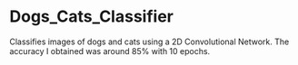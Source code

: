 # Dogs_Cats_Classifier
Classifies images of dogs and cats using a 2D Convolutional Network. The accuracy I obtained was around 85% with 10 epochs.
